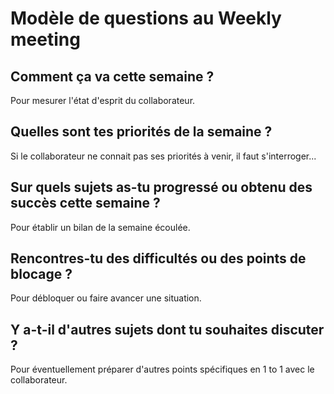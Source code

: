 # Modèle de questions au Weekly meeting

## Comment ça va cette semaine ?

Pour mesurer l'état d'esprit du collaborateur.

## Quelles sont tes priorités de la semaine ?

Si le collaborateur ne connait pas ses priorités à venir, il faut s'interroger...

## Sur quels sujets as-tu progressé ou obtenu des succès cette semaine ?

Pour établir un bilan de la semaine écoulée.

## Rencontres-tu des difficultés ou des points de blocage ?

Pour débloquer ou faire avancer une situation.

## Y a-t-il d'autres sujets dont tu souhaites discuter ?

Pour éventuellement préparer d'autres points spécifiques en 1 to 1 avec le collaborateur.
